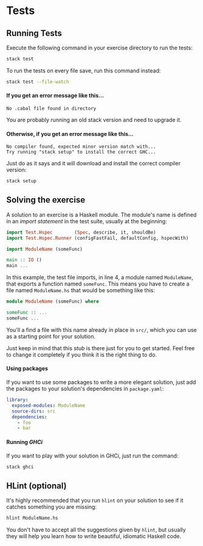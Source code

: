 # Tests


## Running Tests

Execute the following command in your exercise directory to run the tests:

```bash
stack test
```

To run the tests on every file save, run this command instead:

```bash
stack test --file-watch
```

#### If you get an error message like this...

```
No .cabal file found in directory
```

You are probably running an old stack version and need
to upgrade it.

#### Otherwise, if you get an error message like this...

```
No compiler found, expected minor version match with...
Try running "stack setup" to install the correct GHC...
```

Just do as it says and it will download and install
the correct compiler version:

```bash
stack setup
```

## Solving the exercise

A solution to an exercise is a Haskell module. The module's name is defined
in an *import statement* in the test suite, usually at the beginning:

```haskell
import Test.Hspec        (Spec, describe, it, shouldBe)
import Test.Hspec.Runner (configFastFail, defaultConfig, hspecWith)

import ModuleName (someFunc)

main :: IO ()
main ...
```

In this example, the test file imports, in line 4, a module named
`ModuleName`, that exports a function named `someFunc`. This means you have
to create a file named `ModuleName.hs` that would be something like this:

```haskell
module ModuleName (someFunc) where

someFunc :: ...
someFunc ...
```

You'll a find a file with this name already in place in `src/`,
which you can use as a starting point for your solution.

Just keep in mind that this *stub* is there just for you to get started.
Feel free to change it completely if you think it is the right thing to do.

#### Using packages

If you want to use some packages to write a more elegant solution, just
add the packages to your solution's dependencies in `package.yaml`:

```yaml
library:
  exposed-modules: ModuleName
  source-dirs: src
  dependencies:
    - foo
    - bar
```

#### Running *GHCi*

If you want to play with your solution in GHCi, just run the command:

```bash
stack ghci
```

## HLint (optional)

It's highly recommended that you run `hlint` on your solution to see if it
catches something you are missing:

```bash
hlint ModuleName.hs
```

You don't have to accept all the suggestions given by `hlint`, but usually
they will help you learn how to write beautiful, idiomatic Haskell code.
